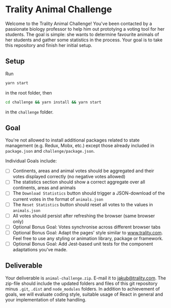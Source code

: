 # Trality Animal Challenge

Welcome to the Trality Animal Challenge! You've been contacted by a passionate biology professor to help him out prototying a voting tool
for her students. The goal is simple: she wants to determine favourite animals of her students and gather some statistics in the process. Your goal
is to take this repository and finish her initial setup.

## Setup

Run

```bash
yarn start
```

in the root folder, then 

```bash
cd challenge && yarn install && yarn start
```

in the `challenge` folder. 

## Goal

You're not allowed to install additional packages related to state management (e.g. Redux, Mobx, etc.) except those already included in `package.json` and `challenge/package.json`.

Individual Goals include:

- [ ] Continents, areas and animal votes should be aggregated and their votes displayed correctly (no negative votes allowed)
- [ ] The statistics section should show a correct aggregate over all continents, areas and animals
- [ ] The `Download Statistics` button should trigger a JSON-download of the current votes in the format of `animals.json`
- [ ] The `Reset Statistics` button should reset all votes to the values in `animals.json`
- [ ] All votes should persist after refreshing the browser (same browser only)
- [ ] Optional Bonus Goal: Votes synchronise across different browser tabs
- [ ] Optional Bonus Goal: Adapt the pages' style similar to www.trality.com. Feel free to use any styling or animation library, package or framework.
- [ ] Optional Bonus Goal: Add Jest-based unit tests for the component adaptations you've made.

## Deliverable

Your deliverable is `animal-challenge.zip`. E-mail it to jakub@trality.com. The zip-file should include the updated folders and files
of this git repository minus `.git`, `.dist` and `node_modules` folders. In addition to achievement of goals, we will evaluate coding style, suitable usage of React in general and your implementation of state handling. 

